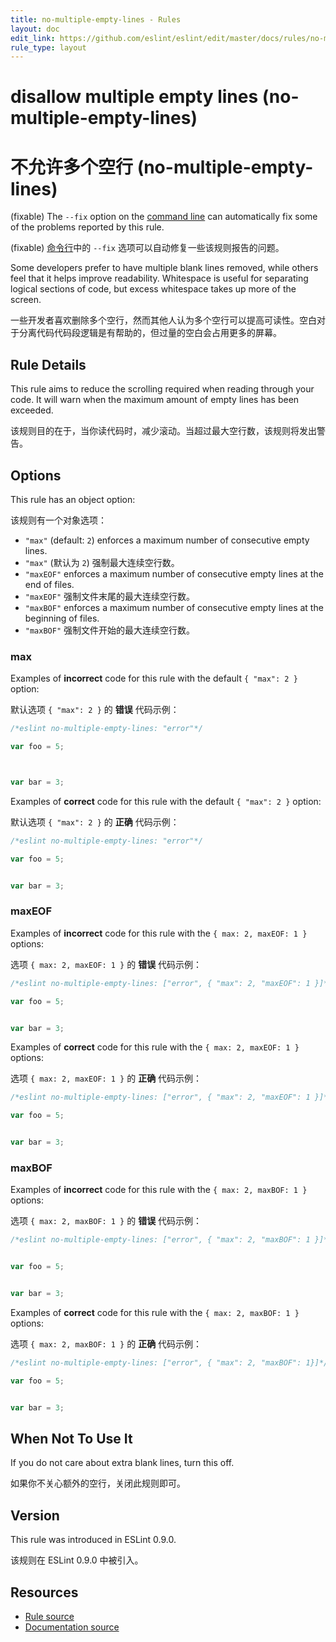 ```yaml
---
title: no-multiple-empty-lines - Rules
layout: doc
edit_link: https://github.com/eslint/eslint/edit/master/docs/rules/no-multiple-empty-lines.md
rule_type: layout
---
```

<!-- Note: No pull requests accepted for this file. See README.md in the root directory for details. -->

# disallow multiple empty lines (no-multiple-empty-lines)

# 不允许多个空行 (no-multiple-empty-lines)

(fixable) The `--fix` option on the [command line](../user-guide/command-line-interface#fixing-problems) can automatically fix some of the problems reported by this rule.

(fixable) [命令行](../user-guide/command-line-interface#fixing-problems)中的 `--fix` 选项可以自动修复一些该规则报告的问题。

Some developers prefer to have multiple blank lines removed, while others feel that it helps improve readability. Whitespace is useful for separating logical sections of code, but excess whitespace takes up more of the screen.

一些开发者喜欢删除多个空行，然而其他人认为多个空行可以提高可读性。空白对于分离代码代码段逻辑是有帮助的，但过量的空白会占用更多的屏幕。

## Rule Details

This rule aims to reduce the scrolling required when reading through your code. It will warn when the maximum amount of empty lines has been exceeded.

该规则目的在于，当你读代码时，减少滚动。当超过最大空行数，该规则将发出警告。

## Options

This rule has an object option:

该规则有一个对象选项：

* `"max"` (default: `2`) enforces a maximum number of consecutive empty lines.
* `"max"` (默认为 `2`) 强制最大连续空行数。
* `"maxEOF"` enforces a maximum number of consecutive empty lines at the end of files.
* `"maxEOF"` 强制文件末尾的最大连续空行数。
* `"maxBOF"` enforces a maximum number of consecutive empty lines at the beginning of files.
* `"maxBOF"` 强制文件开始的最大连续空行数。

### max

Examples of **incorrect** code for this rule with the default `{ "max": 2 }` option:

默认选项 `{ "max": 2 }` 的 **错误** 代码示例：

```js
/*eslint no-multiple-empty-lines: "error"*/

var foo = 5;



var bar = 3;
```

Examples of **correct** code for this rule with the default `{ "max": 2 }` option:

默认选项 `{ "max": 2 }` 的 **正确** 代码示例：

```js
/*eslint no-multiple-empty-lines: "error"*/

var foo = 5;


var bar = 3;
```

### maxEOF

Examples of **incorrect** code for this rule with the `{ max: 2, maxEOF: 1 }` options:

选项 `{ max: 2, maxEOF: 1 }` 的 **错误** 代码示例：

```js
/*eslint no-multiple-empty-lines: ["error", { "max": 2, "maxEOF": 1 }]*/

var foo = 5;


var bar = 3;


```

Examples of **correct** code for this rule with the `{ max: 2, maxEOF: 1 }` options:

选项 `{ max: 2, maxEOF: 1 }` 的 **正确** 代码示例：

```js
/*eslint no-multiple-empty-lines: ["error", { "max": 2, "maxEOF": 1 }]*/

var foo = 5;


var bar = 3;

```

### maxBOF

Examples of **incorrect** code for this rule with the `{ max: 2, maxBOF: 1 }` options:

选项 `{ max: 2, maxBOF: 1 }` 的 **错误** 代码示例：

```js
/*eslint no-multiple-empty-lines: ["error", { "max": 2, "maxBOF": 1 }]*/


var foo = 5;


var bar = 3;
```

Examples of **correct** code for this rule with the `{ max: 2, maxBOF: 1 }` options:

选项 `{ max: 2, maxBOF: 1 }` 的 **正确** 代码示例：

```js
/*eslint no-multiple-empty-lines: ["error", { "max": 2, "maxBOF": 1}]*/

var foo = 5;


var bar = 3;
```

## When Not To Use It

If you do not care about extra blank lines, turn this off.

如果你不关心额外的空行，关闭此规则即可。

## Version

This rule was introduced in ESLint 0.9.0.

该规则在 ESLint 0.9.0 中被引入。

## Resources

* [Rule source](https://github.com/eslint/eslint/tree/master/lib/rules/no-multiple-empty-lines.js)
* [Documentation source](https://github.com/eslint/eslint/tree/master/docs/rules/no-multiple-empty-lines.md)
